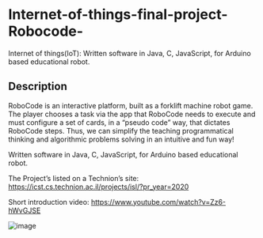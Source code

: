# Internet-of-things-final-project-Robocode-
Internet of things(IoT): Written software in Java, C, JavaScript, for Arduino based educational robot.
## Description
RoboCode is an interactive platform, built as a forklift machine robot game. The player chooses a task via the app that RoboCode needs to execute and must configure a set of cards, in a “pseudo code” way, that dictates RoboCode steps. Thus, we can simplify the teaching programmatical thinking and algorithmic problems solving in an intuitive and fun way!

Written software in Java, C, JavaScript, for Arduino based educational robot.

The Project’s listed on a Technion’s site: https://icst.cs.technion.ac.il/projects/isl/?pr_year=2020

Short introduction video: https://www.youtube.com/watch?v=Zz6-hWvGJSE

![image](https://github.com/user-attachments/assets/6ae702da-dfe8-4fb4-bc3a-01d83507f347)

